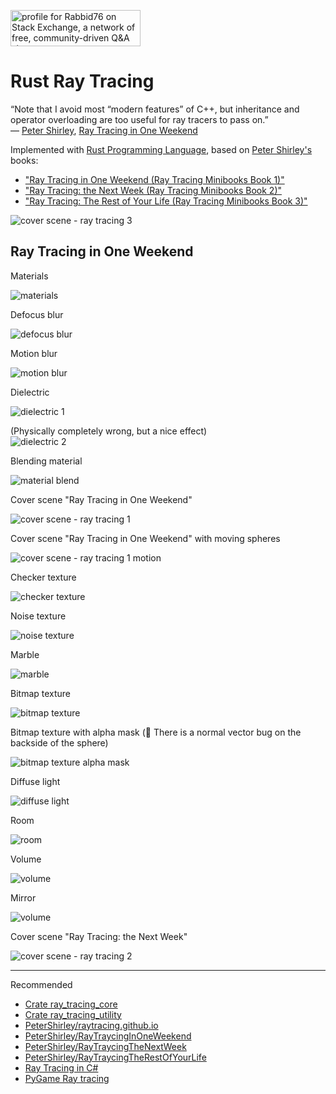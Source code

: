 <a href="https://stackexchange.com/users/7322082/rabbid76"><img src="https://stackexchange.com/users/flair/7322082.png" width="208" height="58" alt="profile for Rabbid76 on Stack Exchange, a network of free, community-driven Q&amp;A sites" title="profile for Rabbid76 on Stack Exchange, a network of free, community-driven Q&amp;A sites" /></a>

# Rust Ray Tracing

“Note that I avoid most “modern features” of C++, but inheritance and operator overloading are too useful for ray tracers to pass on.”  
― [Peter Shirley](https://research.nvidia.com/person/peter-shirley), [Ray Tracing in One Weekend](https://www.goodreads.com/book/show/28794030-ray-tracing-in-one-weekend)

Implemented with [Rust Programming Language](https://www.rust-lang.org/), based on [Peter Shirley's](https://research.nvidia.com/person/peter-shirley) books:

- ["Ray Tracing in One Weekend (Ray Tracing Minibooks Book 1)"](https://raytracing.github.io/books/RayTracingInOneWeekend.html)
- ["Ray Tracing: the Next Week (Ray Tracing Minibooks Book 2)"](https://raytracing.github.io/books/RayTracingTheNextWeek.html)
- ["Ray Tracing: The Rest of Your Life (Ray Tracing Minibooks Book 3)"](https://raytracing.github.io/books/RayTracingTheRestOfYourLife.html)

![cover scene - ray tracing 3](rendering/RoomGlassSphere_800x800_100000_samples.png)

## Ray Tracing in One Weekend

Materials

![materials](rendering/Materials1_800x400_10000_samples.png)

Defocus blur

![defocus  blur](rendering/DefocusBlur_800x400_10000_samples.png)

Motion blur

![motion  blur](rendering/MotionBlur_800x400_10000_samples.png)

Dielectric

![dielectric 1](rendering/MaterialDielectric1_800x400_10000_samples.png)

(Physically completely wrong, but a nice effect)  
![dielectric 2](rendering/MaterialDielectric2_800x400_10000_samples.png)

Blending material

![material blend](rendering/MaterialBlend_800x400_10000_samples.png)

Cover scene "Ray Tracing in One Weekend"

![cover scene - ray tracing 1](rendering/CoverSceneRT1_800x400_10000_samples.png)

Cover scene "Ray Tracing in One Weekend" with moving spheres

![cover scene - ray tracing 1 motion](rendering/CoverSceneRT1Motion_800x400_10000_samples.png)

Checker texture

![checker texture](rendering/TextureChecker_800x400_10000_samples.png)

Noise texture

![noise texture](rendering/TextureNoise_800x400_10000_samples.png)

Marble

![marble](rendering/TextureNoiseMarble_800x400_10000_samples.png)

Bitmap texture

![bitmap texture](rendering/TextureBitmap_800x400_10000_samples.png)

Bitmap texture with alpha mask (:construction: There is a normal vector bug on the backside of the sphere)

![bitmap texture alpha mask](rendering/TextureBitmapAlpha_800x400_10000_samples.png)

Diffuse light

![diffuse light](rendering/LightDiffuse_800x400_10000_samples.png)

Room

![room](rendering/Room_800x800_100000_samples.png)

Volume

![volume](rendering/Volume_800x800_100000_samples.png)

Mirror

![volume](rendering/RoomMirror_800x800_100000_samples.png)

Cover scene "Ray Tracing: the Next Week"

![cover scene - ray tracing 2](rendering/CoverSceneRT2_800x800_10000_samples.png)

---

Recommended

- [Crate ray_tracing_core](https://docs.rs/ray_tracing_core/0.1.0/ray_tracing_core/)
- [Crate ray_tracing_utility](https://docs.rs/ray_tracing_utility/0.1.0/ray_tracing_utility/)
- [PeterShirley/raytracing.github.io](https://github.com/RayTracing/raytracing.github.io)
- [PeterShirley/RayTraycingInOneWeekend](https://github.com/RayTracing/InOneWeekend)
- [PeterShirley/RayTraycingTheNextWeek](https://github.com/RayTracing/TheNextWeek)
- [PeterShirley/RayTraycingTheRestOfYourLife](https://github.com/RayTracing/TheRestOfYourLife)
- [Ray Tracing in C#](https://github.com/Rabbid76/c_sharp_raytrace_examples)
- [PyGame Ray tracing](https://github.com/Rabbid76/PyGameRayTracing)